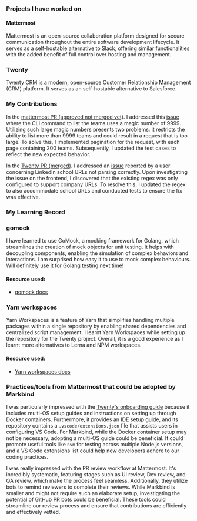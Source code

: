 ### Projects I have worked on

#### Mattermost
Mattermost is an open-source collaboration platform designed for secure communication throughout the entire software development lifecycle. It serves as a self-hostable alternative to Slack, offering similar functionalities with the added benefit of full control over hosting and management.

### Twenty
Twenty CRM is a modern, open-source Customer Relationship Management (CRM) platform. It serves as an self-hostable alternative to Salesforce.

### My Contributions
In the [mattermost PR (approved not merged yet)](https://github.com/mattermost/mattermost/pull/26278). I addressed this [issue](https://github.com/mattermost/mattermost/issues/25991) where the CLI command to list the teams uses a magic number of 9999. Utilizing such large magic numbers presents two problems: it restricts the ability to list more than 9999 teams and could result in a request that is too large. To solve this, I implemented pagination for the request, with each page containing 200 teams. Subsequently, I updated the test cases to reflect the new expected behavior.

In the [Twenty PR (merged)](https://github.com/twentyhq/twenty/pull/4198). I addressed an [issue](https://github.com/twentyhq/twenty/issues/4181) reported by a user concerning LinkedIn school URLs not parsing correctly. Upon investigating the issue on the frontend, I discovered that the existing regex was only configured to support company URLs. To resolve this, I updated the regex to also accommodate school URLs and conducted tests to ensure the fix was effective.


### My Learning Record

### gomock
I have learned to use GoMock, a mocking framework for Golang, which streamlines the creation of mock objects for unit testing. It helps with decoupling components, enabling the simulation of complex behaviors and interactions. I am surprised how easy it to use to mock complex behaviours.
Will definitely use it for Golang testing next time!

#### Resource used:
- [gomock docs](https://github.com/uber-go/mock)

### Yarn workspaces
Yarn Workspaces is a feature of Yarn that simplifies handling multiple packages within a single repository by enabling shared dependencies and centralized script management. I learnt Yarn Workspaces while setting up the repository for the Twenty project.
Overall, it is a good experience as I learnt more alternatives to Lerna and NPM workspaces.

#### Resource used:
- [Yarn workspaces docs](https://yarnpkg.com/features/workspaces)

### Practices/tools from Mattermost that could be adopted by Markbind

I was particularly impressed with the [Twenty's onboarding guide](https://docs.twenty.com/start/local-setup/) because it includes multi-OS setup guides and instructions on setting up through Docker containers. Furthermore, it provides an IDE setup guide, and its repository contains a `.vscode/extensions.json` file that assists users in configuring VS Code. For Markbind, while the Docker container setup may not be necessary, adopting a multi-OS guide could be beneficial. It could promote useful tools like `nvm` for testing across multiple Node.js versions, and a VS Code extensions list could help new developers adhere to our coding practices.

I was really impressed with the PR review workflow at Mattermost. It's incredibly systematic, featuring stages such as UI review, Dev review, and QA review, which make the process feel seamless. Additionally, they utilize bots to remind reviewers to complete their reviews. While Markbind is smaller and might not require such an elaborate setup, investigating the potential of GitHub PR bots could be beneficial. These tools could streamline our review process and ensure that contributions are efficiently and effectively vetted.